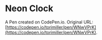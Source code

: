 # Neon Clock

A Pen created on CodePen.io. Original URL: [https://codepen.io/torimiller/pen/WNwVPrK](https://codepen.io/torimiller/pen/WNwVPrK).



